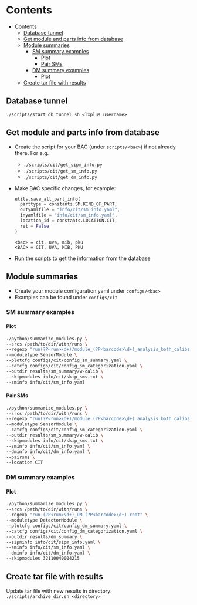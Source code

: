 # Contents
- [Contents](#contents)
    - [Database tunnel](#database-tunnel)
    - [Get module and parts info from database](#get-module-and-parts-info-from-database)
    - [Module summaries](#module-summaries)
        - [SM summary examples](#sm-summary-examples)
            - [Plot](#plot)
            - [Pair SMs](#pair-sms)
        - [DM summary examples](#dm-summary-examples)
            - [Plot](#plot-1)
    - [Create tar file with results](#create-tar-file-with-results)


## Database tunnel
`./scripts/start_db_tunnel.sh <lxplus username>`

## Get module and parts info from database

* Create the script for your BAC (under `scripts/<bac>`) if not already there. For e.g.
  - `./scripts/cit/get_sipm_info.py`
  - `./scripts/cit/get_sm_info.py`
  - `./scripts/cit/get_dm_info.py`

* Make BAC specific changes, for example:
  ```python
  utils.save_all_part_info(
    parttype = constants.SM.KIND_OF_PART,
    outyamlfile = "info/cit/sm_info.yaml",
    inyamlfile = "info/cit/sm_info.yaml",
    location_id = constants.LOCATION.CIT,
    ret = False
  )
  ```
  `<bac> = cit, uva, mib, pku`<br>
  `<BAC> = CIT, UVA, MIB, PKU`
* Run the scripts to get the information from the database

## Module summaries

* Create your module configuration yaml under `configs/<bac>`
* Examples can be found under `configs/cit`

### SM summary examples

#### Plot
```bash
./python/summarize_modules.py \
--srcs /path/to/dir/with/runs \
--regexp "run(?P<run>\d+)/module_(?P<barcode>\d+)_analysis_both_calibs.root" \
--moduletype SensorModule \
--plotcfg configs/cit/config_sm_summary.yaml \
--catcfg configs/cit/config_sm_categorization.yaml \
--outdir results/sm_summary/w-calib \
--skipmodules info/cit/skip_sms.txt \
--sminfo info/cit/sm_info.yaml
```

#### Pair SMs
```bash
./python/summarize_modules.py \
--srcs /path/to/dir/with/runs \
--regexp "run(?P<run>\d+)/module_(?P<barcode>\d+)_analysis_both_calibs.root" \
--moduletype SensorModule \
--catcfg configs/cit/config_sm_categorization.yaml \
--outdir results/sm_summary/w-calib \
--skipmodules info/cit/skip_sms.txt \
--sminfo info/cit/sm_info.yaml \
--dminfo info/cit/dm_info.yaml \
--pairsms \
--location CIT
```

### DM summary examples

#### Plot
```bash
./python/summarize_modules.py \
--srcs /path/to/dir/with/runs \
--regexp "run-(?P<run>\d+)_DM-(?P<barcode>\d+).root" \
--moduletype DetectorModule \
--plotcfg configs/cit/config_dm_summary.yaml \
--catcfg configs/cit/config_dm_categorization.yaml \
--outdir results/dm_summary \
--sipminfo info/cit/sipm_info.yaml \
--sminfo info/cit/sm_info.yaml \
--dminfo info/cit/dm_info.yaml \
--skipmodules 32110040004215
```

## Create tar file with results

Update tar file with new results in directory:<br>
`./scripts/archive_dir.sh <directory>`
